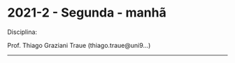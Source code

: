 # 2021-2 - Segunda - manhã
Disciplina: 

Prof. Thiago Graziani Traue (thiago.traue@uni9...)

****


